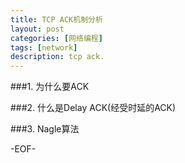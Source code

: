 ```yaml
---
title: TCP ACK机制分析
layout: post
categories: [网络编程]
tags: [network]
description: tcp ack.
---  
```


###1. 为什么要ACK  

###2. 什么是Delay ACK(经受时延的ACK)

###3. Nagle算法  


-EOF-
